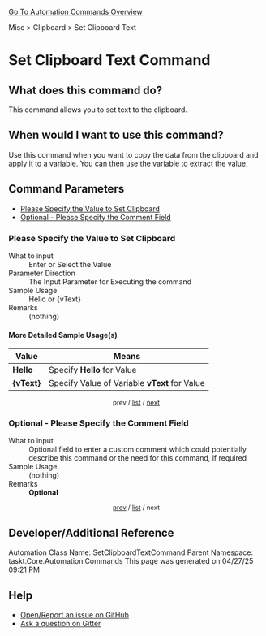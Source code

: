 <!--TITLE: Set Clipboard Text Command -->
<!-- SUBTITLE: a command in the Misc group. -->
[Go To Automation Commands Overview](/automation-commands.md)


Misc &gt; Clipboard &gt; Set Clipboard Text


# Set Clipboard Text Command


## What does this command do?
This command allows you to set text to the clipboard.


## When would I want to use this command?
Use this command when you want to copy the data from the clipboard and apply it to a variable.  You can then use the variable to extract the value.


<a id="param_list"></a>
## Command Parameters
- [Please Specify the Value to Set Clipboard](#param_0)
- [Optional - Please Specify the Comment Field](#param_1)


<a id="param_0"></a>
### Please Specify the Value to Set Clipboard


<dl>
<dt>What to input</dt><dd>Enter or Select the Value</dd>
<dt>Parameter Direction</dt><dd>The Input Parameter for Executing the command</dd>
<dt>Sample Usage</dt><dd>Hello or {vText}</dd>
<dt>Remarks</dt><dd>(nothing)</dd>
</dl>




#### More Detailed Sample Usage(s)
| Value | Means |
|---|---|
| <strong>Hello</strong> | Specify **Hello** for Value |
| <strong>{vText}</strong> | Specify Value of Variable **vText** for Value |


<div style="font-size: 90%; text-align: center">


prev / [list](#param_list) / [next](#param_1)


</div>


<a id="param_1"></a>
### Optional - Please Specify the Comment Field


<dl>
<dt>What to input</dt><dd>Optional field to enter a custom comment which could potentially describe this command or the need for this command, if required</dd>
<dt>Sample Usage</dt><dd>(nothing)</dd>
<dt>Remarks</dt><dd><strong>Optional</strong><br></dd>
</dl>




<div style="font-size: 90%; text-align: center">


[prev](#param_1) / [list](#param_list) / next


</div>


## Developer/Additional Reference
Automation Class Name: SetClipboardTextCommand
Parent Namespace: taskt.Core.Automation.Commands
This page was generated on 04/27/25 09:21 PM


## Help
- [Open/Report an issue on GitHub](https://github.com/rcktrncn/taskt/issues/new)
- [Ask a question on Gitter](https://gitter.im/taskt-rpa/Lobby)

